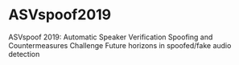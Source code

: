 # ASVspoof2019
ASVspoof 2019: Automatic Speaker Verification Spoofing and Countermeasures Challenge Future horizons in spoofed/fake audio detection
